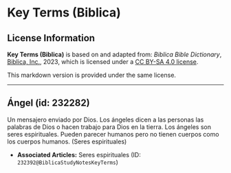 # Key Terms (Biblica)

## License Information

**Key Terms (Biblica)** is based on and adapted from: _Biblica Bible Dictionary_, [Biblica, Inc.](https://www.biblica.com/), 2023, which is licensed under a [CC BY-SA 4.0 license](https://creativecommons.org/licenses/by-sa/4.0/legalcode.en).

This markdown version is provided under the same license.



--------------------------------

## Ángel (id: 232282)

Un mensajero enviado por Dios. Los ángeles dicen a las personas las palabras de Dios o hacen trabajo para Dios en la tierra. Los ángeles son seres espirituales. Pueden parecer humanos pero no tienen cuerpos como los cuerpos humanos. (Seres espirituales)

* **Associated Articles:** Seres espirituales (ID: `232392@BiblicaStudyNotesKeyTerms`)

